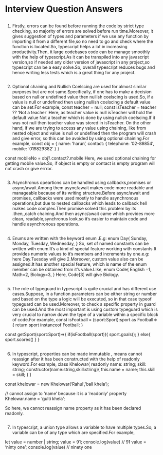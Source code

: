 # Interview Question Answers

##   
1. Firstly, errors can be found before running the code by strict type checking, so majority of errors are solved before run time.Moreover, it gives suggestion of types and parameters if we use any function by importing it from a different file,so no need to go and check where the function is located.So, typescript helps a lot in increasing productivity.Then, it large codebases code can be manage smoothly with the help of typescript.As it can be transpiled into any javascript version,so if needed any older version of javascript in any project,so typescript can be a easy solve.So, overall typescript reduces bugs and hence writing less tests which is a great thing for any project.

##
2. Optional chaining and Nullish Coelscing are used for almost similar purposes but are not same.Specifically, if one has to make a decision based on null or undefined value then nullish coelscing is used.So, if a value is null or undefined then using nullish coelscing a default value can be set.For example, const teacher = null; const isTeacher = teacher ?? ‘Not a teacher’
Here, as teacher value is null isTeacher will hold the default value Not a teacher which is done by using nullsh coelscing.If it was not null then teacher value was stored in isTeacher.
On the other hand, if we are trying to access any value using chaining, like from nested object and value is null or undefined then the program will crash and give error, so this can be avoided by using optional chaining.For example, const obj = {
name: ‘harun’, contact: {
telephone: ‘02-89854’,
mobile: ‘019829382’
}
}

const mobileNo = obj?.contact?.mobile
Here, we used optional chaining for getting mobile value.So, if object is empty or contact is empty program will not crash or give errror.


##
3. Asynchronus opeartions can be handled using callbacks,promises or async/await.Among them async/await makes code more readable and manageable because of its writing structure.Before async/await and promises, callbacks were used mostly to handle asynchronous operations,but due to nested callbacks which leads to callback hell makes code complex.Then promise solved this problem by its .then,,catch chaining.And then async/await came which provides more clean, readable,synchronus look,so it’s easier to maintain code and handle asynchronous operations.

##
4. Enums are written with the keyword enum .E.g: enum Day{
Sunday,
Monday,
Tuesday,
Wednesday,
}
So, set of named constants can be written with enum.It’s a kind of special feature working with constants.It provides numeric values to it’s members and increments by one.e.g: here Day.Tuesday will give 2.Moreover, custom value also can be assigned.It has another special feature, which is name of the enum member can be obtained from it’s value.LIke, enum Code{
English =1,
Math=2,
Biology=3,
}
Here, Code[3] will give Biology.


##
5. The role of typeguard in typescript is quite crucial and has different use cases.Suppose, in a function parameters can be either string or number and based on the type a logic will be executed, so in that case typeof typeguard can be used.Moreover, to check a specific property in guard can be used.And the most important is using custom typeguard which is very crucial to narrow down the type of a variable within a specific block of code.For example,
const isFootball = (sport:Sport):sport as Football=>{
	return sport instanceof Football;
} 

const getSport(sport:Sport)=>{
	if(isFootball(sport)){
sport.goals();
}
else{
	   sport.scores()
}
}


##
6. In typescript, properties can be made immutable , means cannot reassign after it has been constructed with the help of readonly keyword.For example,
class Khelowar{
readonly name: string;
               skill: string;
constructor(name:string,skill:string){
this.name = name;
this.skill = skill;
}
}

const khelowar = new Khelowar(‘Rahul’,’ball khela’);

// cannot assign to ‘name’ because it is a ‘readonly’ property
Khelowar.name = ‘gulti khela’;

So here, we cannot reassign name property as it has been declared readonly.


##
7. In typescript, a union type allows a variable to have multiple types.So, a variable can be of any type which are specified.For example,

let value = number | string;
value = 91;
console.log(value) // 91
value = ‘ninty one’;
console.log(value) // ninety one

